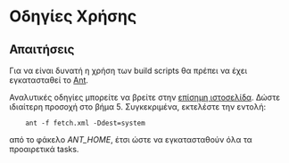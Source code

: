 # Οδηγίες Χρήσης #

## Απαιτήσεις ##

Για να είναι δυνατή η χρήση των build scripts θα πρέπει να έχει εγκατασταθεί το [Ant](http://ant.apache.org/). 

Αναλυτικές οδηγίες μπορείτε να βρείτε στην [επίσημη ιστοσελίδα](http://ant.apache.org/manual/install.html). Δώστε ιδιαίτερη προσοχή στο βήμα 5. Συγκεκριμένα, εκτελέστε την εντολή:

		ant -f fetch.xml -Ddest=system

από το φάκελο *ANT_HOME*, έτσι ώστε να εγκατασταθούν όλα τα προαιρετικά tasks.